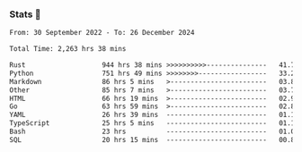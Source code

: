 ### Stats 👋
<!--START_SECTION:waka-->

```txt
From: 30 September 2022 - To: 26 December 2024

Total Time: 2,263 hrs 38 mins

Rust                   944 hrs 38 mins >>>>>>>>>>---------------   41.73 %
Python                 751 hrs 49 mins >>>>>>>>-----------------   33.21 %
Markdown               86 hrs 5 mins   >------------------------   03.80 %
Other                  85 hrs 7 mins   >------------------------   03.76 %
HTML                   66 hrs 19 mins  >------------------------   02.93 %
Go                     63 hrs 59 mins  >------------------------   02.83 %
YAML                   26 hrs 39 mins  -------------------------   01.18 %
TypeScript             25 hrs 5 mins   -------------------------   01.11 %
Bash                   23 hrs          -------------------------   01.02 %
SQL                    20 hrs 15 mins  -------------------------   00.89 %
```

<!--END_SECTION:waka-->

<!--
**buhaytza2005/buhaytza2005** is a ✨ _special_ ✨ repository because its `README.md` (this file) appears on your GitHub profile.

Here are some ideas to get you started:

- 🔭 I’m currently working on ...
- 🌱 I’m currently learning ...
- 👯 I’m looking to collaborate on ...
- 🤔 I’m looking for help with ...
- 💬 Ask me about ...
- 📫 How to reach me: ...
- 😄 Pronouns: ...
- ⚡ Fun fact: ...
-->


